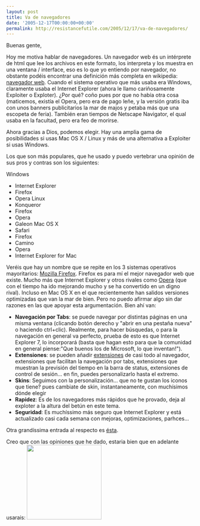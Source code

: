 ```yaml
---
layout: post
title: Va de navegadores
date: '2005-12-17T00:00:00+00:00'
permalink: http://resistancefutile.com/2005/12/17/va-de-navegadores/
---
```

Buenas gente,

Hoy me motiva hablar de navegadores. Un navegador web &#233;s un int&#233;rprete de html que lee los archivos en este formato, los interpreta y los muestra en una ventana / interface, eso es lo que yo entiendo por navegador, no obstante pod&#233;is encontrar una definici&#243;n m&#225;s completa en wikipedia: <a href="http://es.wikipedia.org/wiki/Navegador">navegador web</a>.
<span class="fullpost">
Cuando el sistema operativo que m&#225;s usaba era Windows, claramente usaba el Internet Explorer (ahora le llamo cari&#241;osamente Exploiter o Exploter). &#191;Por qu&#233;? co&#241;o pues por que no hab&#237;a otra cosa (maticemos, exist&#237;a el Opera, pero era de pago le&#241;e, y la versi&#243;n gratis iba con unos banners publicitarios la mar de majos y petaba m&#225;s que una escopeta de feria). Tambi&#233;n eran tiempos de Netscape Navigator, el qual usaba en la facultad, pero era feo de morirse.

Ahora gracias a Dios, podemos elegir. Hay una amplia gama de posibilidades si usas Mac OS X / Linux y m&#225;s de una alternativa a Exploiter si usas Windows.

Los que son m&#225;s populares, que he usado y puedo vertebrar una opini&#243;n de sus pros y contras son los siguientes:

Windows
- Internet Explorer
- Firefox
- Opera
Linux
- Konqueror
- Firefox
- Opera
- Galeon
Mac OS X
- Safari
- Firefox
- Camino
- Opera
- Internet Explorer for Mac

Ver&#233;is que hay un nombre que se repite en los 3 sistemas operativos mayoritarios: </span><span class="fullpost"><a href="http://www.mozilla.com/firefox/">Mozilla Firefox</a></span><span class="fullpost">.
</span>
Firefox es para m&#237; el mejor navegador web que existe. Mucho m&#225;s que Internet Explorer y otros rivales como <a href="http://www.opera.com">Opera</a> (que con el tiempo ha ido mejorando mucho y se ha convertido en un digno rival). Incluso en Mac OS X en el que recientemente han salidos versiones optimizadas que van la mar de bien.
<span class="fullpost">
Pero no puedo afirmar algo sin dar razones en las que apoyar esta argumentaci&#243;n. Bien ah&#237; van:

- </span><span class="fullpost"><strong>Navegaci&#243;n por Tabs</strong></span><span class="fullpost">: se puede navegar por distintas p&#225;ginas en una misma ventana (clicando bot&#243;n derecho y "abrir en una pesta&#241;a nueva" o haciendo ctrl+clic). Realmente, para hacer b&#250;squedas, o para la navegaci&#243;n en general va perfecto, prueba de esto es que Internet Explorer 7, lo incorporar&#225; (basta que hagan esto para que la comunidad en general piense:"Que buenos los de Microsoft, lo que inventan!").
- </span><span class="fullpost"><strong>Extensiones</strong></span><span class="fullpost">: se pueden a&#241;adir </span><span class="fullpost"><a href="http://www.mozilla.com/extensions/">extensiones</a></span><span class="fullpost"> de casi todo al navegador, extensiones que facilitan la navegaci&#243;n por tabs, extensiones que muestran la previsi&#243;n del tiempo en la barra de status, extensiones de control de sesi&#243;n... en fin, puedes personalizarlo hasta el extremo.
- </span><span class="fullpost"><strong>Skins</strong></span><span class="fullpost">: Seguimos con la personalizaci&#243;n... que no te gustan los iconos que tiene? pues cambiate de skin, instantaneamente, con much&#237;simos d&#243;nde elegir
- </span><span class="fullpost"><strong>Rapidez</strong></span><span class="fullpost">: Es de los navegadores m&#225;s r&#225;pidos que he provado, deja al exploter a la altura del bet&#250;n en este tema.
- </span><span class="fullpost"><strong>Seguridad</strong></span><span class="fullpost">: Es much&#237;ssimo m&#225;s seguro que Internet Explorer y est&#225; actualizado casi cada semana con mejoras, optimizaciones, parhces...

Otra grand&#237;ssima entrada al respecto es </span><span class="fullpost"><a href="http://childrenatyourfeet.blogspot.com/2005/03/firefox-power.html">&#233;sta</a></span><span class="fullpost">.


Creo que con las opiniones que he dado, estaria bien que en adelante usarais:
</span>
<a href="http://www.mozilla.com/firefox/">
</a><a href="http://www.mozilla.com/firefox/"><img alt="" border="0" src="http://www.firefox.com/title.gif" style="cursor:pointer; cursor:hand;width: 200px;"/></a><a href="http://www.mozilla.com/firefox/">
</a>
